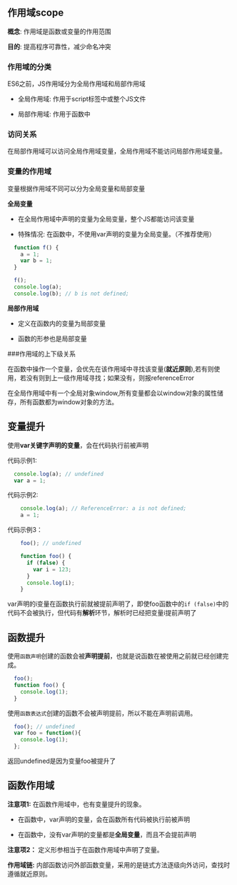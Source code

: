 ## 作用域scope

**概念**: 作用域是函数或变量的作用范围

**目的**: 提高程序可靠性，减少命名冲突

### 作用域的分类

ES6之前，JS作用域分为全局作用域和局部作用域

- 全局作用域: 作用于script标签中或整个JS文件

- 局部作用域: 作用于函数中

### 访问关系

在局部作用域可以访问全局作用域变量，全局作用域不能访问局部作用域变量。

### 变量的作用域

变量根据作用域不同可以分为全局变量和局部变量

**全局变量**

- 在全局作用域中声明的变量为全局变量，整个JS都能访问该变量

- 特殊情况: 在函数中，不使用var声明的变量为全局变量。（不推荐使用）

```javascript
  function f() {
    a = 1;
    var b = 1;
  }

  f();
  console.log(a);
  console.log(b); // b is not defined;
```

**局部作用域**

- 定义在函数内的变量为局部变量

- 函数的形参也是局部变量

###作用域的上下级关系

在函数中操作一个变量，会优先在该作用域中寻找该变量(**就近原则**),若有则使用，若没有则到上一级作用域寻找；如果没有，则报referenceError

在全局作用域中有一个全局对象window,所有变量都会以window对象的属性储存，所有函数都为window对象的方法。

## 变量提升

使用**var关键字声明的变量**，会在代码执行前被声明

代码示例1:

```javascript
  console.log(a); // undefined
  var a = 1;
```

代码示例2:

```javascript
    console.log(a); // ReferenceError: a is not defined;
    a = 1;
```

代码示例3：

```javascript
    foo(); // undefined

    function foo() {
      if (false) {
        var i = 123;
      }
      console.log(i);
    }
```

var声明的i变量在函数执行前就被提前声明了，即使foo函数中的`if (false)`中的代码不会被执行，但代码有**解析**环节，解析时已经把变量i提前声明了


## 函数提升

使用`函数声明`创建的函数会被**声明提前**，也就是说函数在被使用之前就已经创建完成。

```javascript
  foo();
  function foo() {
    console.log(1);
  }
```

使用`函数表达式`创建的函数不会被声明提前，所以不能在声明前调用。

```javascript
  foo(); // undefined
  var foo = function(){
    console.log(1);
  };
```

返回undefined是因为变量foo被提升了

## 函数作用域

**注意项1:** 在函数作用域中，也有变量提升的现象。

- 在函数中，var声明的变量，会在函数所有代码被执行前被声明

- 在函数中，没有var声明的变量都是**全局变量**，而且不会提前声明

**注意项2：** 定义形参相当于在函数作用域中声明了变量。


**作用域链:** 内部函数访问外部函数变量，采用的是链式方法逐级向外访问，查找时遵循就近原则。
